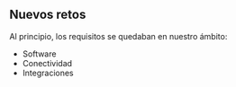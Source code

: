 ## Nuevos retos

Al principio, los requisitos se quedaban en nuestro ámbito:

  - Software
  - Conectividad
  - Integraciones

